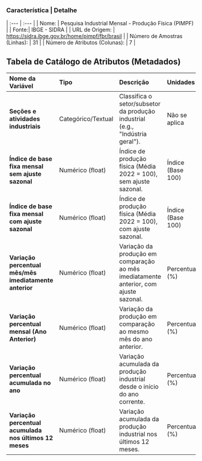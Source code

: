 ### Característica | Detalhe
| :---  | :--- |
| Nome: | Pesquisa Industrial Mensal - Produção Física (PIMPF) |
| Fonte:| IBGE - SIDRA |
| URL de Origem: | https://sidra.ibge.gov.br/home/pimpf/fbr/brasil |
| Número de Amostras (Linhas): | 31 | 
| Número de Atributos (Colunas): | 7 | 

## Tabela de Catálogo de Atributos (Metadados)

| Nome da Variável | Tipo | Descrição | Unidades | Valores Faltantes? |
| :--- | :--- | :--- | :--- | :--- |
| **Seções e atividades industriais** | Categórico/Textual | Classifica o setor/subsetor da produção industrial (e.g., "Indústria geral"). | Não se aplica | Sim, 1 |
| **Índice de base fixa mensal sem ajuste sazonal** | Numérico (float) | Índice de produção física (Média 2022 = 100), sem ajuste sazonal. | Índice (Base 100) | Sim, 3 |
| **Índice de base fixa mensal com ajuste sazonal** | Numérico (float) | Índice de produção física (Média 2022 = 100), com ajuste sazonal. | Índice (Base 100) | Sim, 3 |
| **Variação percentual mês/mês imediatamente anterior** | Numérico (float) | Variação da produção em comparação ao mês imediatamente anterior, com ajuste sazonal. | Percentual (%) | Sim, 3 |
| **Variação percentual mensal (Ano Anterior)** | Numérico (float) | Variação da produção em comparação ao mesmo mês do ano anterior. | Percentual (%) | Sim, 3 |
| **Variação percentual acumulada no ano** | Numérico (float) | Variação acumulada da produção industrial desde o início do ano corrente. | Percentual (%) | Sim, 3 |
| **Variação percentual acumulada nos últimos 12 meses** | Numérico (float) | Variação acumulada da produção industrial nos últimos 12 meses. | Percentual (%) | Sim, 3 |